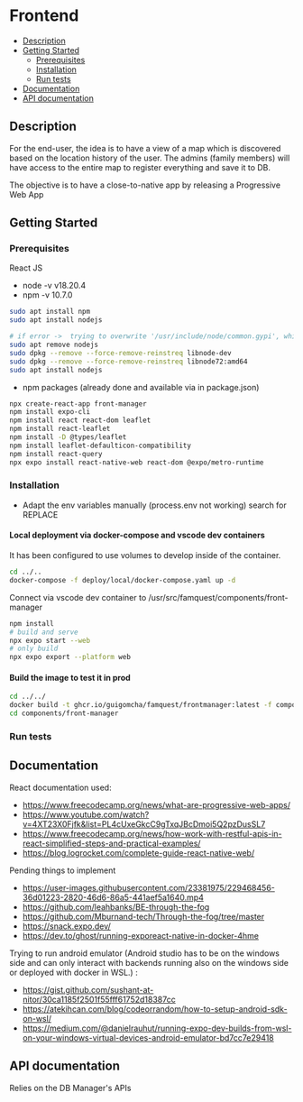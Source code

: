 # Frontend

- [Description](#description)
- [Getting Started](#getting-started)
  - [Prerequisites](#prerequisites)
  - [Installation](#installation)
  - [Run tests](#run-tests)
- [Documentation](#documentation)
- [API documentation](#api-documentation)

## Description

For the end-user, the idea is to have a view of a map which is discovered based on the location history of the user.
The admins (family members) will have access to the entire map to register everything and save it to DB.

The objective is to have a close-to-native app by releasing a Progressive Web App

## Getting Started

### Prerequisites

React JS

- node -v v18.20.4
- npm -v 10.7.0

```bash
sudo apt install npm
sudo apt install nodejs

# if error ->  trying to overwrite '/usr/include/node/common.gypi', which is also in package libnode-dev 12.22.9~dfsg-1ubuntu3.6
sudo apt remove nodejs
sudo dpkg --remove --force-remove-reinstreq libnode-dev
sudo dpkg --remove --force-remove-reinstreq libnode72:amd64
sudo apt install nodejs
```

- npm packages (already done and available via in package.json)

```bash
npx create-react-app front-manager
npm install expo-cli
npm install react react-dom leaflet
npm install react-leaflet
npm install -D @types/leaflet
npm install leaflet-defaulticon-compatibility
npm install react-query
npx expo install react-native-web react-dom @expo/metro-runtime
```

### Installation

- Adapt the env variables manually (process.env not working) search for REPLACE

#### Local deployment via docker-compose and vscode dev containers

It has been configured to use volumes to develop inside of the container.

```bash
cd ../..
docker-compose -f deploy/local/docker-compose.yaml up -d
```

Connect via vscode dev container to /usr/src/famquest/components/front-manager

```bash
npm install 
# build and serve 
npx expo start --web
# only build
npx expo export --platform web
```

#### Build the image to test it in prod

```bash
cd ../../
docker build -t ghcr.io/guigomcha/famquest/frontmanager:latest -f components/front-manager/install/Dockerfile --progress plain  --network=host .
cd components/front-manager
```

### Run tests

## Documentation

React documentation used:

- <https://www.freecodecamp.org/news/what-are-progressive-web-apps/>
- <https://www.youtube.com/watch?v=4XT23X0Fjfk&list=PL4cUxeGkcC9gTxqJBcDmoi5Q2pzDusSL7>
- <https://www.freecodecamp.org/news/how-work-with-restful-apis-in-react-simplified-steps-and-practical-examples/>
- <https://blog.logrocket.com/complete-guide-react-native-web/>

Pending things to implement

- <https://user-images.githubusercontent.com/23381975/229468456-36d01223-2820-46d6-86a5-441aef5a1640.mp4>
- <https://github.com/leahbanks/BE-through-the-fog>
- <https://github.com/Mburnand-tech/Through-the-fog/tree/master>
- <https://snack.expo.dev/>
- <https://dev.to/ghost/running-exporeact-native-in-docker-4hme>

Trying to run android emulator (Android studio has to be on the windows side and can only interact with backends running also on the windows side or deployed with docker in WSL.) :

- <https://gist.github.com/sushant-at-nitor/30ca1185f2501f55fff61752d18387cc>
- <https://atekihcan.com/blog/codeorrandom/how-to-setup-android-sdk-on-wsl/>
- <https://medium.com/@danielrauhut/running-expo-dev-builds-from-wsl-on-your-windows-virtual-devices-android-emulator-bd7cc7e29418>

## API documentation

Relies on the DB Manager's APIs
